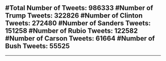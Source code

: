 #Total Number of Tweets: 986333 
#Number of Trump Tweets: 322826
#Number of Clinton Tweets: 272480
#Number of Sanders Tweets: 151258
#Number of Rubio Tweets: 122582
#Number of Carson Tweets: 61664
#Number of Bush Tweets: 55525
---
---
